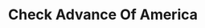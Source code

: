 ---
title: Check Advance Of America
slug: check-advance-of-america
updated-on: '2024-05-30T13:44:31.749Z'
created-on: '2024-05-30T13:41:46.671Z'
published-on: '2024-05-30T13:54:32.469Z'
f_city-state-2:
- cms/city/alcoa-tn.md
- cms/city/sweetwater-tn.md
f_locations:
- cms/payday-loan/check-advance-of-america-10396.md
- cms/payday-loan/check-advance-of-america-10397.md
- cms/payday-loan/check-advance-of-america-10398.md
- cms/payday-loan/check-advance-of-america-10399.md
f_states:
- cms/state/tennessee.md
layout: '[company].html'
tags: company
---